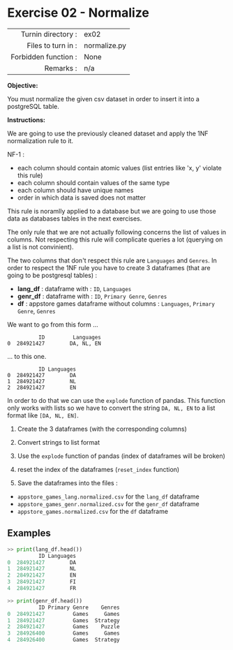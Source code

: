 # Exercise 02 - Normalize

|                         |                    |
| -----------------------:| ------------------ |
|   Turnin directory :    |  ex02              |
|   Files to turn in :    |  normalize.py      |
|   Forbidden function :  |  None              |
|   Remarks :             |  n/a               |


**Objective:**

You must normalize the given csv dataset in order to insert it into a postgreSQL table.

**Instructions:**

We are going to use the previously cleaned dataset and apply the 1NF normalization rule to it.

NF-1 :
* each column should contain atomic values (list entries like 'x, y' violate this rule)
* each column should contain values of the same type
* each column should have unique names
* order in which data is saved does not matter

This rule is noramlly applied to a database but we are going to use those data as databases tables in the next exercises.

The only rule that we are not actually following concerns the list of values in columns. Not respecting this rule will complicate queries a lot (querying on a list is not convinient).


The two columns that don't respect this rule are `Languages` and `Genres`. In order to respect the 1NF rule you have to create 3 dataframes (that are going to be postgresql tables) :

* **lang_df** : dataframe with : `ID`, `Languages`
* **genr_df** : dataframe with : `ID`, `Primary Genre`, `Genres`
* **df** : appstore games dataframe without columns : `Languages`, `Primary Genre`, `Genres`

We want to go from this form ...

```
          ID         Languages
0  284921427        DA, NL, EN
```

... to this one.

```
          ID Languages
0  284921427        DA
1  284921427        NL
2  284921427        EN
```

In order to do that we can use the `explode` function of pandas. This function only works with lists so we have to convert the string `DA, NL, EN` to a list format like `[DA, NL, EN]`.

1) Create the 3 dataframes (with the corresponding columns)

2) Convert strings to list format

3) Use the `explode` function of pandas (index of dataframes will be broken)

4) reset the index of the dataframes (`reset_index` function)

5) Save the dataframes into the files :
* `appstore_games_lang.normalized.csv` for the `lang_df` dataframe
* `appstore_games_genr.normalized.csv` for the `genr_df` dataframe
* `appstore_games.normalized.csv` for the `df` dataframe

## Examples

```python
>> print(lang_df.head())
          ID Languages
0  284921427        DA
1  284921427        NL
2  284921427        EN
3  284921427        FI
4  284921427        FR
```

```python
>> print(genr_df.head())
          ID Primary Genre    Genres
0  284921427         Games     Games
1  284921427         Games  Strategy
2  284921427         Games    Puzzle
3  284926400         Games     Games
4  284926400         Games  Strategy
```

